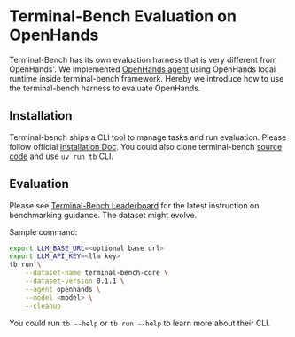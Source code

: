 # Terminal-Bench Evaluation on OpenHands

Terminal-Bench has its own evaluation harness that is very different from OpenHands'. We
implemented [OpenHands agent](https://github.com/laude-institute/terminal-bench/tree/main/terminal_bench/agents/installed_agents/openhands) using OpenHands local runtime
inside terminal-bench framework. Hereby we introduce how to use the terminal-bench
harness to evaluate OpenHands.

## Installation

Terminal-bench ships a CLI tool to manage tasks and run evaluation.
Please follow official [Installation Doc](https://www.tbench.ai/docs/installation). You could also clone terminal-bench [source code](https://github.com/laude-institute/terminal-bench) and use `uv run tb` CLI.

## Evaluation

Please see [Terminal-Bench Leaderboard](https://www.tbench.ai/leaderboard) for the latest
instruction on benchmarking guidance. The dataset might evolve.

Sample command:

```bash
export LLM_BASE_URL=<optional base url>
export LLM_API_KEY=<llm key>
tb run \
    --dataset-name terminal-bench-core \
    --dataset-version 0.1.1 \
    --agent openhands \
    --model <model> \
    --cleanup
```

You could run `tb --help` or `tb run --help` to learn more about their CLI.
